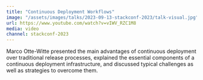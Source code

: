 ```yaml
---
title: "Continuous Deployment Workflows"
image: "/assets/images/talks/2023-09-13-stackconf-2023/talk-visual.jpg"
url: https://www.youtube.com/watch?v=vIWV_RZC1M8
media: video
channel: stackconf-2023
---
```


Marco Otte-Witte presented the main advantages of continuous deployment over
traditional release processes, explained the essential components of a
continuous deployment infrastructure, and discussed typical challenges as well
as strategies to overcome them.
